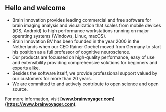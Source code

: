 ## Hello and welcome

- Brain Innovation provides leading commercial and free software for brain imaging analysis and visualization that scales from mobile devices (iOS, Android) to high performance workstations running on major operating systems (Windows, Linux, macOS).
- Brain Innovation BV has been founded in the year 2000 in the Netherlands when our CEO Rainer Goebel moved from Germany to start his position as a full professor of cognitive neuroscience.
- Our products are focussed on high-quality performance, easy of use and extensibility providing comprehensive solutions for beginners and experts alike.
- Besides the software itself, we provide professional support valued by our customers for more than 20 years.
- We are committed to and actively contribute to open science and open source.

For more information, visit **[www.brainvoyager.com](https://www.brainvoyager.com)**.

